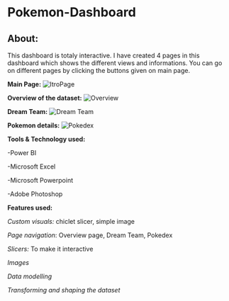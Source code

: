 # Pokemon-Dashboard
## About:

This dashboard is totaly interactive. I have created 4 pages in this dashboard which shows the different views and informations. You can go on different pages by clicking the buttons given on main page. 

**Main Page:**
![ItroPage](https://user-images.githubusercontent.com/92555446/187200404-2c4aafa4-fb99-441c-b935-e32e4f9fe2fd.png)

**Overview of the dataset:**
![Overview](https://user-images.githubusercontent.com/92555446/187201727-7a2040b1-9582-49bd-967a-fa394260ff2f.png)

**Dream Team:**
![Dream Team](https://user-images.githubusercontent.com/92555446/187201820-f1b7ace7-231e-480b-ad5a-5d4744b64e2e.png)

**Pokemon details:**
![Pokedex](https://user-images.githubusercontent.com/92555446/187201932-bf0b9cfd-6b5f-44d6-8d46-56ca396872d0.png)

**Tools & Technology used:**

-Power BI

-Microsoft Excel

-Microsoft Powerpoint

-Adobe Photoshop

**Features used:**

_Custom visuals:_ chiclet slicer, simple image

_Page navigation_: Overview page, Dream Team, Pokedex

_Slicers:_ To make it interactive

_Images_ 

_Data modelling_

_Transforming and shaping the dataset_
